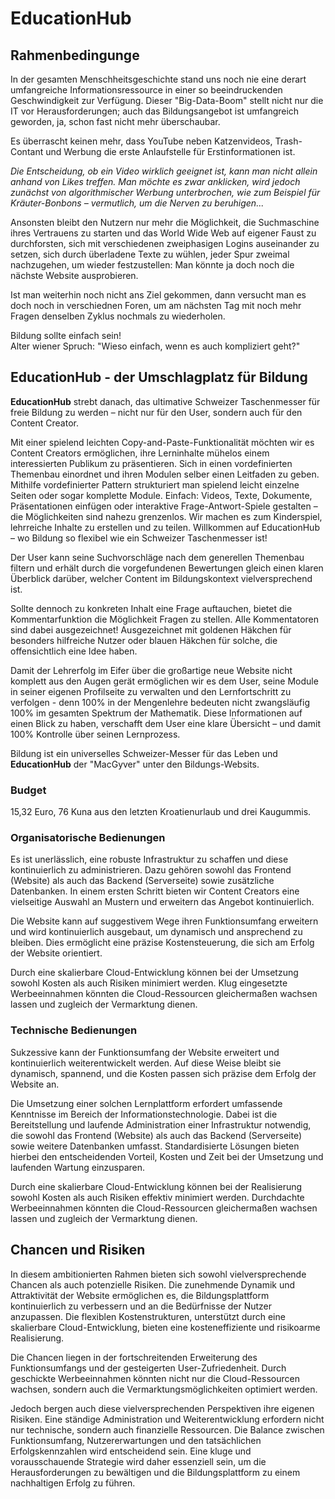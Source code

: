 # EducationHub

## Rahmenbedingunge

In der gesamten Menschheitsgeschichte stand uns noch nie eine derart
umfangreiche Informationsressource in einer so beeindruckenden Geschwindigkeit
zur Verfügung. Dieser "Big-Data-Boom" stellt nicht nur die IT vor
Herausforderungen; auch das Bildungsangebot ist umfangreich geworden, ja, schon
fast nicht mehr überschaubar.

Es überrascht keinen mehr, dass YouTube neben Katzenvideos, Trash-Contant und
Werbung die erste Anlaufstelle für Erstinformationen ist.

*Die Entscheidung, ob ein Video wirklich geeignet ist, kann man nicht allein
anhand von Likes treffen. Man möchte es zwar anklicken, wird jedoch zunächst
von algorithmischer Werbung unterbrochen, wie zum Beispiel für  Kräuter-Bonbons
– vermutlich, um die Nerven zu beruhigen...*

Ansonsten bleibt den Nutzern nur mehr die Möglichkeit, die Suchmaschine ihres
Vertrauens zu starten und das World Wide Web auf eigener Faust  zu
durchforsten, sich mit verschiedenen zweiphasigen Logins auseinander zu setzen,
sich durch überladene Texte zu wühlen, jeder Spur zweimal nachzugehen, um
wieder festzustellen: Man könnte ja doch noch  die nächste Website ausprobieren.

Ist man weiterhin noch nicht ans Ziel gekommen, dann versucht man es doch noch
in verschiednen Foren, um am nächsten Tag mit noch mehr Fragen denselben Zyklus
nochmals zu wiederholen.

Bildung sollte einfach sein!  
Alter wiener Spruch: "Wieso einfach, wenn es auch kompliziert geht?"

## EducationHub - der Umschlagplatz für Bildung

**EducationHub** strebt danach, das ultimative Schweizer Taschenmesser für
freie Bildung zu werden – nicht nur für den User, sondern auch für den Content
Creator.

Mit einer spielend leichten Copy-and-Paste-Funktionalität möchten wir es
Content Creators ermöglichen, ihre Lerninhalte mühelos einem interessierten
Publikum zu präsentieren. Sich in einen vordefinierten Themenbau einordnet und
ihren Modulen selber einen Leitfaden zu geben. Mithilfe vordefinierter Pattern
strukturiert man spielend leicht einzelne Seiten oder sogar komplette Module.
Einfach: Videos, Texte, Dokumente, Präsentationen einfügen oder interaktive
Frage-Antwort-Spiele gestalten – die Möglichkeiten sind nahezu grenzenlos. Wir
machen es zum Kinderspiel, lehrreiche Inhalte zu erstellen und zu teilen.
Willkommen auf EducationHub – wo Bildung so flexibel wie ein Schweizer
Taschenmesser ist!

Der User kann seine Suchvorschläge nach dem generellen Themenbau filtern und
erhält durch die vorgefundenen Bewertungen gleich einen klaren Überblick
darüber, welcher Content im Bildungskontext vielversprechend ist.

Sollte dennoch zu konkreten Inhalt eine Frage auftauchen, bietet die
Kommentarfunktion die Möglichkeit Fragen zu stellen. Alle Kommentatoren sind
dabei ausgezeichnet! Ausgezeichnet mit goldenen Häkchen für besonders
hilfreiche Nutzer oder blauen Häkchen für solche, die offensichtlich eine Idee
haben.

Damit der Lehrerfolg im Eifer über die großartige neue Website nicht komplett
aus den Augen gerät ermöglichen wir es dem User, seine Module in seiner eigenen
Profilseite zu verwalten und den Lernfortschritt zu verfolgen - denn 100% in
der Mengenlehre bedeuten nicht zwangsläufig 100% im gesamten Spektrum der
Mathematik. Diese Informationen auf einen Blick zu haben, verschafft dem User
eine klare Übersicht – und damit 100% Kontrolle über seinen Lernprozess.

Bildung ist ein universelles Schweizer-Messer für das Leben und **EducationHub**
der "MacGyver" unter den Bildungs-Websits.

### Budget

15,32 Euro, 76 Kuna aus den letzten Kroatienurlaub und drei Kaugummis.

### Organisatorische Bedienungen

Es ist unerlässlich, eine robuste Infrastruktur zu schaffen und diese
kontinuierlich zu administrieren. Dazu gehören sowohl das Frontend (Website)
als auch das Backend (Serverseite) sowie zusätzliche Datenbanken. In einem
ersten Schritt bieten wir Content Creators eine vielseitige Auswahl an
Mustern und erweitern das Angebot kontinuierlich.

Die Website kann auf suggestivem Wege ihren Funktionsumfang erweitern und wird
kontinuierlich ausgebaut, um dynamisch und ansprechend zu bleiben. Dies
ermöglicht eine präzise Kostensteuerung, die sich am Erfolg der Website
orientiert.

Durch eine skalierbare Cloud-Entwicklung können bei der Umsetzung sowohl Kosten
als auch Risiken minimiert werden. Klug eingesetzte Werbeeinnahmen könnten die
Cloud-Ressourcen gleichermaßen wachsen lassen und zugleich der Vermarktung
dienen.

### Technische Bedienungen

Sukzessive kann der Funktionsumfang der Website erweitert und kontinuierlich
weiterentwickelt werden. Auf diese Weise bleibt sie dynamisch, spannend, und
die Kosten passen sich präzise dem Erfolg der Website an.

Die Umsetzung einer solchen Lernplattform erfordert umfassende Kenntnisse im
Bereich der Informationstechnologie. Dabei ist die Bereitstellung und laufende
Administration einer Infrastruktur notwendig, die sowohl das Frontend (Website)
als auch das Backend (Serverseite) sowie weitere Datenbanken umfasst.
Standardisierte Lösungen bieten hierbei den entscheidenden Vorteil, Kosten und
Zeit bei der Umsetzung und laufenden Wartung einzusparen.

Durch eine skalierbare Cloud-Entwicklung können bei der Realisierung sowohl
Kosten als auch Risiken effektiv minimiert werden. Durchdachte Werbeeinnahmen
könnten die Cloud-Ressourcen gleichermaßen wachsen lassen und zugleich der
Vermarktung dienen.

## Chancen und Risiken

In diesem ambitionierten Rahmen bieten sich sowohl vielversprechende Chancen
als auch potenzielle Risiken. Die zunehmende Dynamik und Attraktivität der
Website ermöglichen es, die Bildungsplattform kontinuierlich zu verbessern
und an die Bedürfnisse der Nutzer anzupassen. Die flexiblen Kostenstrukturen,
unterstützt durch eine skalierbare Cloud-Entwicklung, bieten eine
kosteneffiziente und risikoarme Realisierung.

Die Chancen liegen in der fortschreitenden Erweiterung des Funktionsumfangs
und der gesteigerten User-Zufriedenheit. Durch geschickte Werbeeinnahmen
könnten nicht nur die Cloud-Ressourcen wachsen, sondern auch die
Vermarktungsmöglichkeiten optimiert werden.

Jedoch bergen auch diese vielversprechenden Perspektiven ihre eigenen
Risiken. Eine ständige Administration und Weiterentwicklung erfordern nicht
nur technische, sondern auch finanzielle Ressourcen. Die Balance zwischen
Funktionsumfang, Nutzererwartungen und den tatsächlichen Erfolgskennzahlen
wird entscheidend sein. Eine kluge und vorausschauende Strategie wird daher
essenziell sein, um die Herausforderungen zu bewältigen und die
Bildungsplattform zu einem nachhaltigen Erfolg zu führen.

